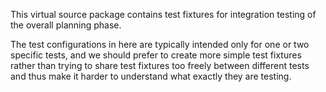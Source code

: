 This virtual source package contains test fixtures for integration testing
of the overall planning phase.

The test configurations in here are typically intended only for one or two
specific tests, and we should prefer to create more simple test fixtures rather
than trying to share test fixtures too freely between different tests and thus
make it harder to understand what exactly they are testing.
